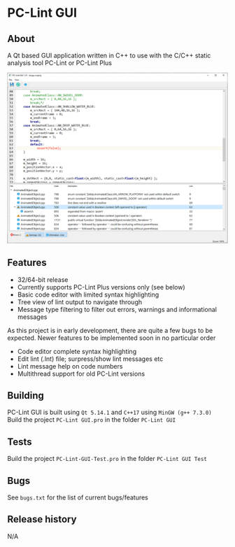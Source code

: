 # **PC-Lint GUI**

## About

A Qt based GUI application written in C++ to use with the C/C++ static analysis tool PC-Lint or PC-Lint Plus

![alt text](Screens/000.png)

## Features

* 32/64-bit release
* Currently supports PC-Lint Plus versions only (see below)
* Basic code editor with limited syntax highlighting
* Tree view of lint output to navigate through
* Message type filtering to filter out errors, warnings and informational messages

As this project is in early development, there are quite a few bugs to be expected.
Newer features to be implemented soon in no particular order

* Code editor complete syntax highlighting
* Edit lint (.lnt) file; surpress/show lint messages etc
* Lint message help on code numbers
* Multithread support for old PC-Lint versions

## Building

PC-Lint GUI is built using `Qt 5.14.1` and `C++17` using `MinGW (g++ 7.3.0)`
Build the project `PC-Lint GUI.pro` in the folder `PC-Lint GUI` 

## Tests

Build the project `PC-Lint-GUI-Test.pro` in the folder `PC-Lint GUI Test`

## Bugs

See `bugs.txt` for the list of current bugs/features

## Release history

N/A 